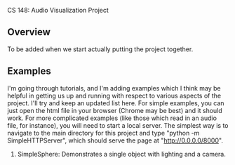 CS 148: Audio Visualization Project

Overview
--------
To be added when we start actually putting the project together.

Examples
--------
I'm going through tutorials, and I'm adding examples which I think may be helpful in getting us up and running with respect to various aspects of the project. I'll try and keep an updated list here. For simple examples, you can just open the html file in your browser (Chrome may be best) and it should work. For more complicated examples (like those which read in an audio file, for instance), you will need to start a local server. The simplest way is to navigate to the main directory for this project and type "python -m SimpleHTTPServer", which should serve the page at "http://0.0.0.0/8000".

1. SimpleSphere: Demonstrates a single object with lighting and a camera.
